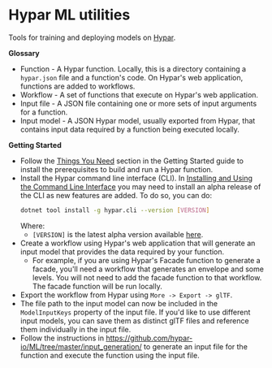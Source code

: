 # Hypar ML utilities

Tools for training and deploying models on [Hypar](https://hypar.io).

**Glossary**
- Function - A Hypar function. Locally, this is a directory containing a `hypar.json` file and a function's code. On Hypar's web application, functions are added to workflows.
- Workflow - A set of functions that execute on Hypar's web application.
- Input file - A JSON file containing one or more sets of input arguments for a function.
- Input model - A JSON Hypar model, usually exported from Hypar, that contains input data required by a function being executed locally.

**Getting Started**
- Follow the [Things You Need](https://hypar-io.github.io/Elements/C-Sharp.html#things-youll-need) section in the Getting Started guide to install the prerequisites to build and run a Hypar function.
- Install the Hypar command line interface (CLI). In [Installing and Using the Command Line Interface](https://hypar-io.github.io/Elements/C-Sharp.html#installing-and-using-the-hypar-command-line-interface-cli) you may need to install an alpha release of the CLI as new features are added. To do so, you can do:
  ```bash
  dotnet tool install -g hypar.cli --version [VERSION]
  ```
  Where:
    - `[VERSION]` is the latest alpha version available [here](https://www.nuget.org/packages/Hypar.CLI/).
- Create a workflow using Hypar's web application that will generate an input model that provides the data required by your function. 
  - For example, if you are using Hypar's Facade function to generate a facade, you'll need a workflow that generates an envelope and some levels. You will not need to add the facade function to that workflow. The facade function will be run locally.
- Export the workflow from Hypar using `More -> Export -> glTF`.
- The file path to the input model can now be included in the `ModelInputKeys` property of the input file. If you'd like to use different input models, you can save them as distinct glTF files and reference them individually in the input file.
- Follow the instructions in https://github.com/hypar-io/ML/tree/master/input_generation/ to generate an input file for the function and execute the function using the input file.
